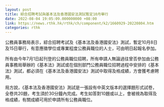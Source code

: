 ```yaml
---
layout: post
title: 綜合招聘考試與基本法及香港國安法測試暫定10月舉行
date: 2022-08-04 19:05:09.000000000 +08:00
link: https://news.rthk.hk/rthk/ch/component/k2/1660929-20220804.htm
categories: rthk
---
```


公務員事務局表示，綜合招聘考試及《基本法及香港國安法》測試，暫定10月8日及15日舉行，有意應徵學位或專業程度公務員職位的人士，可由明日起報名參加。

所有由今年7月1日起刊登的公務員職位招聘，所有申請人無論過往曾否參加由公務員事務局舉辦的《基本法》測試或在個別部門公務員職位招聘過程中安排的《基本法》測試，都必須在《基本法及香港國安法》測試中取得及格成績，方會獲考慮聘用。

局方說，《基本法及香港國安法》測試是一張設有中英文版本的選擇題形式試卷，全卷共20題，考生須於30分鐘內完成。考生如答對10題或以上，會被視為取得及格成績，有關成績可用於申請所有公務員職位。
